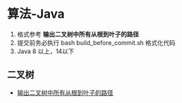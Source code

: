 # 算法-Java

1. 格式参考 **输出二叉树中所有从根到叶子的路径**
1. 提交前务必执行 bash build_before_commit.sh 格式化代码
2. Java 8 以上，14以下

## 二叉树

* [输出二叉树中所有从根到叶子的路径](./src/main/java/io/github/dreamylost/Leetcode_257_DFS.java)
